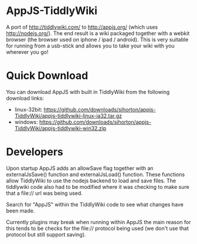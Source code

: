 AppJS-TiddlyWiki
================

A port of http://tiddlywiki.com/ to http://appjs.org/ (which uses http://nodejs.org/). The end result is a wiki packaged together 
with a webkit browser (the browser used on iphone / ipad / android). This is very suitable for running from a usb-stick and 
allows you to take your wiki with you wherever you go!

Quick Download
==============

You can download AppJS with built in TiddlyWiki from the following download links:

* linux-32bit: https://github.com/downloads/sihorton/appjs-TiddlyWiki/appjs-tiddlywiki-linux-ia32.tar.gz
* windows: https://github.com/downloads/sihorton/appjs-TiddlyWiki/appjs-tiddlywiki-win32.zip

Developers
==========

Upon startup AppJS adds an allowSave flag together with an externalJsSave() function and externalJsLoad() function. These 
functions allow TiddlyWiki to use the nodejs backend to load and save files. The tiddlywiki code also had to be modified 
where it was checking to make sure that a file:// url was being used.

Search for "AppJS" within the TiddlyWiki code to see what changes have been made.

Currently plugins may break when running within AppJS the main reason for this tends to be checks for the file:// protocol
being used (we don't use that protocol but still support saving).




